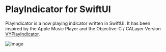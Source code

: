 # PlayIndicator for SwiftUI

PlayIndicator is a now playing indicator written in SwiftUI. It has been inspired by the Apple Music Player and the Objective-C / CALayer Version [VYPlayIndicator](https://github.com/docterd/VYPlayIndicator).

![Image](https://github.com/docterd/PlayIndicator/blob/master/PlayIndicator.gif)
